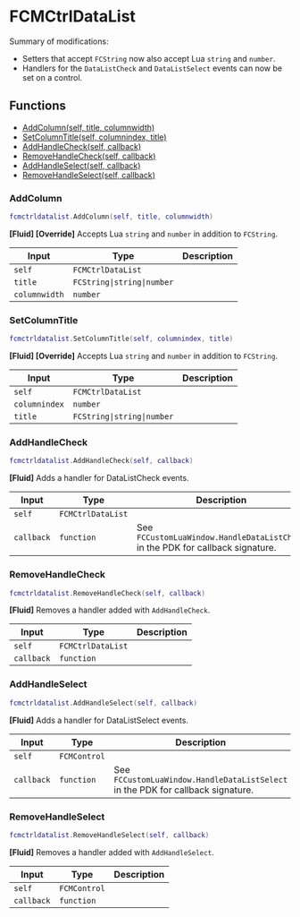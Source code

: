 # FCMCtrlDataList

Summary of modifications:
- Setters that accept `FCString` now also accept Lua `string` and `number`.
- Handlers for the `DataListCheck` and `DataListSelect` events can now be set on a control.

## Functions

- [AddColumn(self, title, columnwidth)](#addcolumn)
- [SetColumnTitle(self, columnindex, title)](#setcolumntitle)
- [AddHandleCheck(self, callback)](#addhandlecheck)
- [RemoveHandleCheck(self, callback)](#removehandlecheck)
- [AddHandleSelect(self, callback)](#addhandleselect)
- [RemoveHandleSelect(self, callback)](#removehandleselect)

### AddColumn

```lua
fcmctrldatalist.AddColumn(self, title, columnwidth)
```

**[Fluid] [Override]**
Accepts Lua `string` and `number` in addition to `FCString`.

| Input | Type | Description |
| ----- | ---- | ----------- |
| `self` | `FCMCtrlDataList` |  |
| `title` | `FCString\|string\|number` |  |
| `columnwidth` | `number` |  |

### SetColumnTitle

```lua
fcmctrldatalist.SetColumnTitle(self, columnindex, title)
```

**[Fluid] [Override]**
Accepts Lua `string` and `number` in addition to `FCString`.

| Input | Type | Description |
| ----- | ---- | ----------- |
| `self` | `FCMCtrlDataList` |  |
| `columnindex` | `number` |  |
| `title` | `FCString\|string\|number` |  |

### AddHandleCheck

```lua
fcmctrldatalist.AddHandleCheck(self, callback)
```

**[Fluid]**
Adds a handler for DataListCheck events.

| Input | Type | Description |
| ----- | ---- | ----------- |
| `self` | `FCMCtrlDataList` |  |
| `callback` | `function` | See `FCCustomLuaWindow.HandleDataListCheck` in the PDK for callback signature. |

### RemoveHandleCheck

```lua
fcmctrldatalist.RemoveHandleCheck(self, callback)
```

**[Fluid]**
Removes a handler added with `AddHandleCheck`.

| Input | Type | Description |
| ----- | ---- | ----------- |
| `self` | `FCMCtrlDataList` |  |
| `callback` | `function` |  |

### AddHandleSelect

```lua
fcmctrldatalist.AddHandleSelect(self, callback)
```

**[Fluid]**
Adds a handler for DataListSelect events.

| Input | Type | Description |
| ----- | ---- | ----------- |
| `self` | `FCMControl` |  |
| `callback` | `function` | See `FCCustomLuaWindow.HandleDataListSelect` in the PDK for callback signature. |

### RemoveHandleSelect

```lua
fcmctrldatalist.RemoveHandleSelect(self, callback)
```

**[Fluid]**
Removes a handler added with `AddHandleSelect`.

| Input | Type | Description |
| ----- | ---- | ----------- |
| `self` | `FCMControl` |  |
| `callback` | `function` |  |
